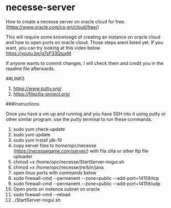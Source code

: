 # necesse-server
How to create a necesse server on oracle cloud for free. (https://www.oracle.com/ca-en/cloud/free/)

This will require some knowloegd of creating an instance on oracle cloud and how to open ports on oracle cloud. Those steps arent listed yet. If you want, you can try looking at this video below   
https://youtu.be/g7sP33QtuxM

If anyone wants to commit changes, I will check them and credit you in the readme file afterwards. 

##LINKS
1. https://www.putty.org/
2. https://filezilla-project.org/

###Instructions 

Once you have a vm up and running and you have SSH into it using putty or other similar program. use the putty terminal to run these commands.

1. sudo yum check-update
2. sudo yum update
3. sudo yum install jdk-19
4. copy server files to home/opc/necesse (https://necessegame.com/server/) with fila zilla or other ftp file uploader
5. chmod +x /home/opc/necesse/StartServer-nogui.sh
6. chmod +x /home/opc/necesse/jre/bin/java
7. open linux ports with commands below
8. sudo firewall-cmd --permanent --zone=public --add-port=14159/tcp
9. sudo firewall-cmd --permanent --zone=public --add-port=14159/udp
10. Open ports on instence subnet on oracle
11. sudo firewall-cmd --reload
12. ./StartServer-nogui.sh
